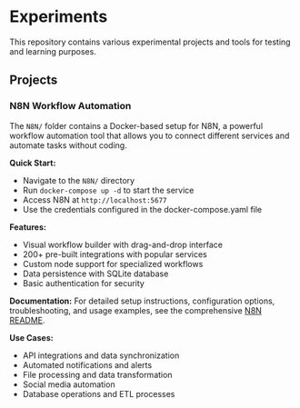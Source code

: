 # Experiments

This repository contains various experimental projects and tools for testing and learning purposes.

## Projects

### N8N Workflow Automation

The `N8N/` folder contains a Docker-based setup for N8N, a powerful workflow automation tool that allows you to connect different services and automate tasks without coding.

**Quick Start:**
- Navigate to the `N8N/` directory
- Run `docker-compose up -d` to start the service
- Access N8N at `http://localhost:5677`
- Use the credentials configured in the docker-compose.yaml file

**Features:**
- Visual workflow builder with drag-and-drop interface
- 200+ pre-built integrations with popular services
- Custom node support for specialized workflows
- Data persistence with SQLite database
- Basic authentication for security

**Documentation:**
For detailed setup instructions, configuration options, troubleshooting, and usage examples, see the comprehensive [N8N README](./N8N/README.md).

**Use Cases:**
- API integrations and data synchronization
- Automated notifications and alerts
- File processing and data transformation
- Social media automation
- Database operations and ETL processes